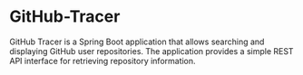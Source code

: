 # GitHub-Tracer
GitHub Tracer is a Spring Boot application that allows searching and displaying GitHub user repositories. The application provides a simple REST API interface for retrieving repository information.
